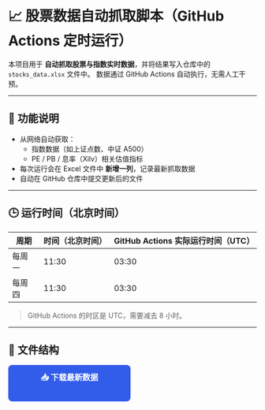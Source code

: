 # 📈 股票数据自动抓取脚本（GitHub Actions 定时运行）

本项目用于 **自动抓取股票与指数实时数据**，并将结果写入仓库中的 `stocks_data.xlsx` 文件中。
数据通过 GitHub Actions 自动执行，无需人工干预。

---

## 🧠 功能说明

- 从网络自动获取：
  - 指数数据（如上证点数、中证 A500）
  - PE / PB / 息率（Xilv）相关估值指标
- 每次运行会在 Excel 文件中 **新增一列**，记录最新抓取数据
- 自动在 GitHub 仓库中提交更新后的文件

---

## 🕒 运行时间（北京时间）

| 周期   | 时间（北京时间） | GitHub Actions 实际运行时间（UTC） |
| ------ | ---------------- | ---------------------------------- |
| 每周一 | 11:30            | 03:30                              |
| 每周四 | 11:30            | 03:30                              |

> GitHub Actions 的时区是 UTC，需要减去 8 小时。

---

## 🧩 文件结构

<a href="https://1024nettech.github.io/stocks.github.io/stocks_data.xlsx"
   download
   style="
      display:inline-block;
      padding:12px 24px;
      background-color:#325CEA;
      color:white;
      border-radius:8px;
      text-decoration:none;
      font-weight:600;
      font-size:16px;
      text-align:center;
      width:200px;
      height:50px;
   ">
📥 下载最新数据
</a>
